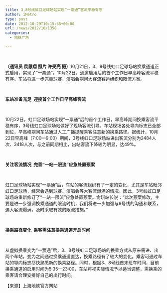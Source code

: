 ```yaml
---
title: 3,8号线虹口足球场站实现”一票通”客流平稳有序
author: iMetro
type: post
date: 2012-10-29T10:15:35+00:00
url: /news/2012/10/1358
categories:
  - 地铁广角

---
```

<p align="center">
  <strong><span> <img src="http://shmetro.com/node49/201210/images/img112363_0.jpg" alt="" /></span></strong>
</p>

<span><strong>（通讯员 袁思翔 照片 许旻亮 摄）</strong>10月21日，3、8号线虹口足球场站换乘通道正式启用，实现了“一票通”。10月22日，通道启用后的首个工作日早高峰客流平稳有序。车站将进一步完善球赛、演唱会期间大客流客运组织和限流方案。</span>

**<span> <img src="http://shmetro.com/node49/201210/images/img112363_1.jpg" alt="" /></span>**

**<span>车站准备充足  迎接首个工作日早高峰客流</span>**

<p align="center">
  <span><img src="http://shmetro.com/node49/201210/images/img112363_2.jpg" alt="" /> </span>
</p>

<span>10月22日，虹口足球场站实现“一票通”后的首个工作日，早高峰期间换乘客流平稳有序，3号线虹口足球场站做好了现场客流引导。车站现场各处导向标志已全部到位，早高峰期间车站通过人工广播提醒乘客注意新的换乘路径。据统计，10月22日早高峰（7:00—9:00）期间，3号线虹口足球场站进出客流分别为2484人次、3418人次，与之前同期相比，出站客流下降较为明显，达49%。</span>

**<span> </span>**

**<span>关注客流情况  完善“一站一限流”应急处置预案</span>**

<p align="center">
  <span><img src="http://shmetro.com/node49/201210/images/img112363_3.jpg" alt="" /> </span>
</p>

<span>虹口足球场站实现“一票通”后，车站的客流组织有了一定的变化，尤其是车站毗邻虹口足球场，经常会遇到球赛、演唱会等大客流爆满的情况。因此，3号线虹口足球场站重新修订了“一站一限流”应急处置预案。俞琪站长说：“此次预案修改，主要是进一步强调换乘通道的限流时机，我们将进一步加强与8号线的沟通和联系，遇大客流爆满，及时采取有效的限流措施。”</span>

<span> </span>

**<span>换乘路径变化  乘客需注意换乘通道开启时间</span>**

<p align="center">
  <span> </span>
</p>

<span>从虚拟换乘变为“一票通”后，3、8号线虹口足球场站的换乘方式从原来需进、出两个车站，变为之间通过换乘通道直达，换乘路径有了较大的变化。乘客可通过车站的导向标志尽快熟悉新的换乘路径。同时，根据3、8号线首末班车时间，目前换乘通道的启用时间为5:35—23:00，车站将视实际情况予以适当调整，需换乘的乘客请合理安排好自己的出行时间。</span>

【来源】上海地铁官方网站